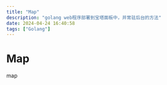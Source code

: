 ```yaml
---
title: "Map"
description: "golang web程序部署到宝塔面板中，并常驻后台的方法"
date: 2024-04-24 16:40:58
tags: ["Golang"]
---
```


# Map

map